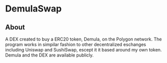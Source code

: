 # DemulaSwap

## About
A DEX created to buy a ERC20 token, Demula, on the Polygon network. The program works in simpilar fashion to other decentralized eschanges including Uniswap and SushiSwap, escept it it based around my own token. Demula and the DEX are available publicly.
